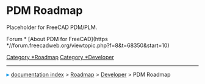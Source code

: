 # PDM Roadmap
Placeholder for FreeCAD PDM/PLM.

Forum   * [About PDM for FreeCAD](https   *//forum.freecadweb.org/viewtopic.php?f=8&t=68350&start=10)

[Category   *Roadmap](Category_Roadmap.md) [Category   *Developer](Category_Developer.md)



---
![](images/Right_arrow.png) [documentation index](../README.md) > [Roadmap](Category_Roadmap.md) > [Developer](Category_Developer.md) > PDM Roadmap
